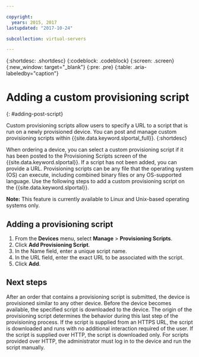 ```yaml
---

copyright:
  years: 2015, 2017
lastupdated: "2017-10-24"

subcollection: virtual-servers

---
```


{:shortdesc: .shortdesc}
{:codeblock: .codeblock}
{:screen: .screen}
{:new_window: target="_blank"}
{:pre: .pre}
{:table: .aria-labeledby="caption"}

# Adding a custom provisioning script
{: #adding-post-script}

Custom provisioning scripts allow users to specify a URL to a script that is run on a newly provisioned device. You can post and manage custom provisioning scripts within {{site.data.keyword.slportal_full}}.
{:shortdesc}

When ordering a device, you can select a custom provisioning script if it has been posted to the Provisioning Scripts screen of the {{site.data.keyword.slportal}}. If a script has not been added, you can provide a URL. Provisioning scripts can be any file that the operating system (OS) can execute, including combined binary files or any OS-supported language. Use the following steps to add a custom provisioning script on the {{site.data.keyword.slportal}}.

**Note:** This feature is currently available to Linux and Unix-based operating systems only.

## Adding a provisioning script

1. From the **Devices** menu, select **Manage** > **Provisioning Scripts**.
2. Click **Add Provisioning Script**.
4. In the Name field, enter a unique script name.
5. In the URL field, enter the exact URL to be associated with the script.
6. Click **Add**.

## Next steps
After an order that contains a provisioning script is submitted, the device is provisioned similar to any other device. Before the device becomes available, the specified script is downloaded to the device. The origin of the provisioning script determines the behavior during this last step of the provisioning process. If the script is supplied from an HTTPS URL, the script is downloaded and runs with no additional interaction required of the user. If the script is supplied over HTTP, the script is downloaded only. For scripts provided over HTTP, the administrator must log in to the device and run the script manually.
